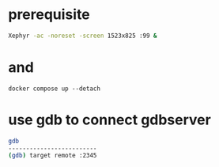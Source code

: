 # prerequisite

```bash
Xephyr -ac -noreset -screen 1523x825 :99 &
```

# and

```
docker compose up --detach
```

# use gdb to connect gdbserver

```bash
gdb
-------------------------
(gdb) target remote :2345
```
